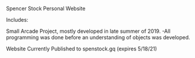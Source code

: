 Spencer Stock Personal Website

Includes:

Small Arcade Project, mostly developed in late summer of 2019. 
-All programming was done before an understanding of objects was developed.

Website Currently Published to spenstock.gq (expires 5/18/21)